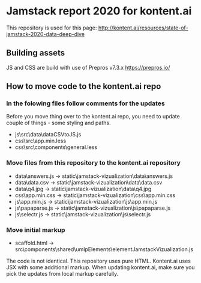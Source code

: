 # Jamstack report 2020 for kontent.ai

This repository is used for this page: http://kontent.ai/resources/state-of-jamstack-2020-data-deep-dive

## Building assets

JS and CSS are build with use of Prepros v7.3.x https://prepros.io/

## How to move code to the kontent.ai repo

### In the folowing files follow comments for the updates

Before you move thing over to the kontent.ai repo, you need to update couple of things - some styling and paths.

- js\src\data\dataCSVtoJS.js
- css\src\app.min.less
- css\src\components\general.less

### Move files from this repository to the kontent.ai repository

- data\answers.js -> static\jamstack-vizualization\data\answers.js
- data\data.csv -> static\jamstack-vizualization\data\data.csv
- data\q4.jpg -> static\jamstack-vizualization\data\q4.jpg
- css\app.min.css -> static\jamstack-vizualization\css\app.min.css
- js\app.min.js -> static\jamstack-vizualization\js\app.min.js
- js\papaparse.js -> static\jamstack-vizualization\js\papaparse.js
- js\selectr.js -> static\jamstack-vizualization\js\selectr.js

###  Move initial markup

- scaffold.html -> src\components\shared\umlpElements\elementJamstackVizualization.js

The code is not identical. This repository uses pure HTML. Kontent.ai uses JSX with some additional markup. When updating kontent.ai, make sure you pick the updates from local markup carefully.

